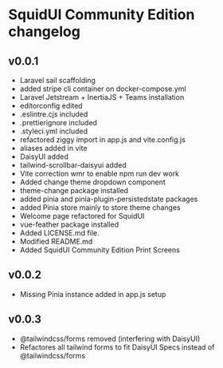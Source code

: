 # SquidUI Community Edition changelog

## v0.0.1

- Laravel sail scaffolding
- added stripe cli container on docker-compose.yml
- Laravel Jetstream + InertiaJS + Teams installation
- editorconfig edited
- .eslintre.cjs included
- .prettierignore included
- .styleci.yml included
- refactored ziggy import in app.js and vite.config.js
- aliases added in vite
- DaisyUI added
- tailwind-scrollbar-daisyui added
- Vite correction wmr to enable npm run dev work
- Added change theme dropdown component
- theme-change package installed
- added pinia and pinia-plugin-persistedstate packages
- added Pinia store mainly to store theme changes
- Welcome page refactored for SquidUI
- vue-feather package installed
- Added LICENSE.md file.
- Modified README.md
- Added SquidUI Community Edition Print Screens

## v0.0.2

- Missing Pinia instance added in app.js setup

## v0.0.3

- @tailwindcss/forms removed (interfering with DaisyUI)
- Refactores all tailwind forms to fit DaisyUI Specs instead of @tailwindcss/forms

